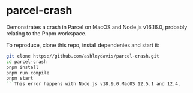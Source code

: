 # parcel-crash

Demonstrates a crash in Parcel on MacOS and Node.js v16.16.0, probably relating to the Pnpm workspace.

To reproduce, clone this repo, install dependenies and start it:

```bash
git clone https://github.com/ashleydavis/parcel-crash.git
cd parcel-crash
pnpm install
pnpm run compile
pnpm start
```This error happens with Node.js v18.9.0.MacOS 12.5.1 and 12.4.